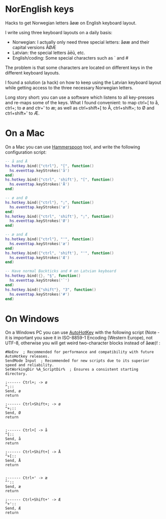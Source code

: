 # NorEnglish keys

Hacks to get Norwegian letters åøæ on English keyboard layout.

I write using three keyboard layouts on a daily basis:

* Norwegian: I actually only need three special letters: åøæ and their capital versions ÅØÆ
* Latvian: the special letters āēū, etc.
* English/coding: Some special characters such as ` and #

The problem is that some characters are located on different keys in the different keyboard layouts.

I found a solution (a hack) on how to keep using the Latvian keyboard layout while getting access to
the three necessary Norwegian letters.

Long story short: you can use a software which listens to all key-presses and re-maps some of the
keys. What I found convenient: to map ctrl+[ to å, ctrl+; to ø and ctr+' to æ; as well as
ctrl+shift+[ to Å, ctrl+shift+; to Ø and ctrl+shift+' to Æ.

# On a Mac

On a Mac you can use [Hammerspoon](https://www.hammerspoon.org/) tool, and write the following
configuration script:

```lua
-- å and Å
hs.hotkey.bind({"ctrl"}, "[", function()
  hs.eventtap.keyStrokes('å')
end)
hs.hotkey.bind({"ctrl", 'shift'}, "[", function()
  hs.eventtap.keyStrokes('Å')
end)

-- ø and Ø
hs.hotkey.bind({"ctrl"}, ";", function()
  hs.eventtap.keyStrokes('ø')
end)
hs.hotkey.bind({"ctrl", 'shift'}, ";", function()
  hs.eventtap.keyStrokes('Ø')
end)

-- æ and Æ
hs.hotkey.bind({"ctrl"}, "'", function()
  hs.eventtap.keyStrokes('æ')
end)
hs.hotkey.bind({"ctrl", 'shift'}, "'", function()
  hs.eventtap.keyStrokes('Æ')
end)

-- Have normal Backticks and # on Latvian keyboard
hs.hotkey.bind({}, "§", function()
  hs.eventtap.keyStrokes('`')
end)
hs.hotkey.bind({"shift"}, "3", function()
  hs.eventtap.keyStrokes('#')
end)
```

# On Windows

On a Windows PC you can use [AutoHotKey](https://www.autohotkey.com/) with the following script
(Note - it is important you save it in ISO-8859-1 Encoding (Western Europe), not UTF-8, otherwise you will get weird two-character blocks instead of åøæ)!
:
```
#NoEnv  ; Recommended for performance and compatibility with future AutoHotkey releases.
SendMode Input  ; Recommended for new scripts due to its superior speed and reliability.
SetWorkingDir %A_ScriptDir%  ; Ensures a consistent starting directory.

;------ Ctrl+; -> ø
^;::
Send, ø
return

;------ Ctrl+Shift+; -> ø
^+;::
Send, Ø
return


;------ Ctrl+[ -> å
^[::
Send, å
return

;------ Ctrl+Shift+[ -> Å
^+[::
Send, Å
return


;------ Ctrl+' -> æ
^'::
Send, æ
return

;------ Ctrl+Shift+' -> Æ
^+'::
Send, Æ
return

```
